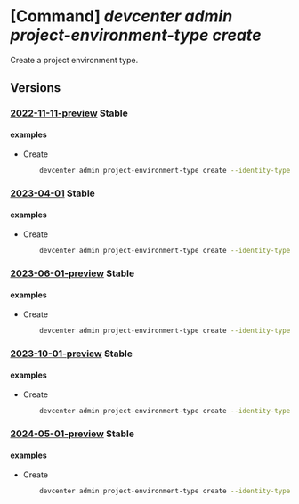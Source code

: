 # [Command] _devcenter admin project-environment-type create_

Create a project environment type.

## Versions

### [2022-11-11-preview](/Resources/mgmt-plane/L3N1YnNjcmlwdGlvbnMve30vcmVzb3VyY2Vncm91cHMve30vcHJvdmlkZXJzL21pY3Jvc29mdC5kZXZjZW50ZXIvcHJvamVjdHMve30vZW52aXJvbm1lbnR0eXBlcy97fQ==/2022-11-11-preview.xml) **Stable**

<!-- mgmt-plane /subscriptions/{}/resourcegroups/{}/providers/microsoft.devcenter/projects/{}/environmenttypes/{} 2022-11-11-preview -->

#### examples

- Create
    ```bash
        devcenter admin project-environment-type create --identity-type "UserAssigned" --user-assigned-identities "{\\"/subscriptions/00000000-0000-0000-0000-000000000000/resourcegroups/identityGroup/providers/Microsoft.ManagedIdentity/userAssignedIdentities/testidentity1\\":{}}" --roles "{\\"4cbf0b6c-e750-441c-98a7-10da8387e4d6\\":{}}" --deployment-target-id "/subscriptions/00000000-0000-0000-0000-000000000000" --status "Enabled" --user-role-assignments "{\\"e45e3m7c-176e-416a-b466-0c5ec8298f8a\\":{\\"roles\\":{\\"4cbf0b6c-e750-441c-98a7-10da8387e4d6\\":{}}}}" --tags CostCenter="RnD" --environment-type-name "{environmentTypeName}" --project-name "ContosoProj" --resource-group "rg1"
    ```

### [2023-04-01](/Resources/mgmt-plane/L3N1YnNjcmlwdGlvbnMve30vcmVzb3VyY2Vncm91cHMve30vcHJvdmlkZXJzL21pY3Jvc29mdC5kZXZjZW50ZXIvcHJvamVjdHMve30vZW52aXJvbm1lbnR0eXBlcy97fQ==/2023-04-01.xml) **Stable**

<!-- mgmt-plane /subscriptions/{}/resourcegroups/{}/providers/microsoft.devcenter/projects/{}/environmenttypes/{} 2023-04-01 -->

#### examples

- Create
    ```bash
        devcenter admin project-environment-type create --identity-type "UserAssigned" --user-assigned-identities "{\\"/subscriptions/00000000-0000-0000-0000-000000000000/resourcegroups/identityGroup/providers/Microsoft.ManagedIdentity/userAssignedIdentities/testidentity1\\":{}}" --roles "{\\"4cbf0b6c-e750-441c-98a7-10da8387e4d6\\":{}}" --deployment-target-id "/subscriptions/00000000-0000-0000-0000-000000000000" --status "Enabled" --user-role-assignments "{\\"e45e3m7c-176e-416a-b466-0c5ec8298f8a\\":{\\"roles\\":{\\"4cbf0b6c-e750-441c-98a7-10da8387e4d6\\":{}}}}" --tags CostCenter="RnD" --environment-type-name "DevTest" --project-name "ContosoProj" --resource-group "rg1"
    ```

### [2023-06-01-preview](/Resources/mgmt-plane/L3N1YnNjcmlwdGlvbnMve30vcmVzb3VyY2Vncm91cHMve30vcHJvdmlkZXJzL21pY3Jvc29mdC5kZXZjZW50ZXIvcHJvamVjdHMve30vZW52aXJvbm1lbnR0eXBlcy97fQ==/2023-06-01-preview.xml) **Stable**

<!-- mgmt-plane /subscriptions/{}/resourcegroups/{}/providers/microsoft.devcenter/projects/{}/environmenttypes/{} 2023-06-01-preview -->

#### examples

- Create
    ```bash
        devcenter admin project-environment-type create --identity-type "UserAssigned" --user-assigned-identities "{\\"/subscriptions/00000000-0000-0000-0000-000000000000/resourcegroups/identityGroup/providers/Microsoft.ManagedIdentity/userAssignedIdentities/testidentity1\\":{}}" --roles "{\\"4cbf0b6c-e750-441c-98a7-10da8387e4d6\\":{}}" --deployment-target-id "/subscriptions/00000000-0000-0000-0000-000000000000" --status "Enabled" --user-role-assignments "{\\"e45e3m7c-176e-416a-b466-0c5ec8298f8a\\":{\\"roles\\":{\\"4cbf0b6c-e750-441c-98a7-10da8387e4d6\\":{}}}}" --tags CostCenter="RnD" --environment-type-name "DevTest" --project-name "ContosoProj" --resource-group "rg1"
    ```

### [2023-10-01-preview](/Resources/mgmt-plane/L3N1YnNjcmlwdGlvbnMve30vcmVzb3VyY2Vncm91cHMve30vcHJvdmlkZXJzL21pY3Jvc29mdC5kZXZjZW50ZXIvcHJvamVjdHMve30vZW52aXJvbm1lbnR0eXBlcy97fQ==/2023-10-01-preview.xml) **Stable**

<!-- mgmt-plane /subscriptions/{}/resourcegroups/{}/providers/microsoft.devcenter/projects/{}/environmenttypes/{} 2023-10-01-preview -->

#### examples

- Create
    ```bash
        devcenter admin project-environment-type create --identity-type "UserAssigned" --user-assigned-identities "{\\"/subscriptions/00000000-0000-0000-0000-000000000000/resourcegroups/identityGroup/providers/Microsoft.ManagedIdentity/userAssignedIdentities/testidentity1\\":{}}" --roles "{\\"4cbf0b6c-e750-441c-98a7-10da8387e4d6\\":{}}" --deployment-target-id "/subscriptions/00000000-0000-0000-0000-000000000000" --status "Enabled" --user-role-assignments "{\\"e45e3m7c-176e-416a-b466-0c5ec8298f8a\\":{\\"roles\\":{\\"4cbf0b6c-e750-441c-98a7-10da8387e4d6\\":{}}}}" --tags CostCenter="RnD" --environment-type-name "DevTest" --project-name "ContosoProj" --resource-group "rg1"
    ```

### [2024-05-01-preview](/Resources/mgmt-plane/L3N1YnNjcmlwdGlvbnMve30vcmVzb3VyY2Vncm91cHMve30vcHJvdmlkZXJzL21pY3Jvc29mdC5kZXZjZW50ZXIvcHJvamVjdHMve30vZW52aXJvbm1lbnR0eXBlcy97fQ==/2024-05-01-preview.xml) **Stable**

<!-- mgmt-plane /subscriptions/{}/resourcegroups/{}/providers/microsoft.devcenter/projects/{}/environmenttypes/{} 2024-05-01-preview -->

#### examples

- Create
    ```bash
        devcenter admin project-environment-type create --identity-type "UserAssigned" --user-assigned-identities "{\\"/subscriptions/00000000-0000-0000-0000-000000000000/resourcegroups/identityGroup/providers/Microsoft.ManagedIdentity/userAssignedIdentities/testidentity1\\":{}}" --roles "{\\"4cbf0b6c-e750-441c-98a7-10da8387e4d6\\":{}}" --deployment-target-id "/subscriptions/00000000-0000-0000-0000-000000000000" --status "Enabled" --user-role-assignments "{\\"e45e3m7c-176e-416a-b466-0c5ec8298f8a\\":{\\"roles\\":{\\"4cbf0b6c-e750-441c-98a7-10da8387e4d6\\":{}}}}" --tags CostCenter="RnD" --environment-type-name "DevTest" --project-name "ContosoProj" --resource-group "rg1"
    ```
